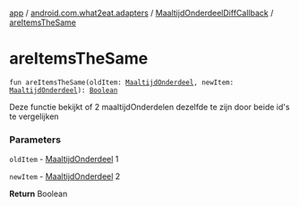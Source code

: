 [app](../../index.md) / [android.com.what2eat.adapters](../index.md) / [MaaltijdOnderdeelDiffCallback](index.md) / [areItemsTheSame](./are-items-the-same.md)

# areItemsTheSame

`fun areItemsTheSame(oldItem: `[`MaaltijdOnderdeel`](../../android.com.what2eat.model/-maaltijd-onderdeel/index.md)`, newItem: `[`MaaltijdOnderdeel`](../../android.com.what2eat.model/-maaltijd-onderdeel/index.md)`): `[`Boolean`](https://kotlinlang.org/api/latest/jvm/stdlib/kotlin/-boolean/index.html)

Deze functie bekijkt of 2 maaltijdOnderdelen dezelfde te zijn door beide id's te vergelijken

### Parameters

`oldItem` - [MaaltijdOnderdeel](../../android.com.what2eat.model/-maaltijd-onderdeel/index.md) 1

`newItem` - [MaaltijdOnderdeel](../../android.com.what2eat.model/-maaltijd-onderdeel/index.md) 2

**Return**
Boolean

